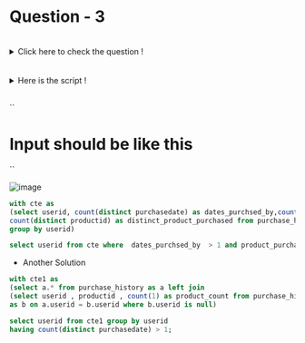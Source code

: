 # Question - 3
 
</details>
<br>
<details>
  <summary>Click here to check the question !</summary>
<br>
write a query to print total rides and profit rides for each driver 
profit ride is when the end location of current ride is same as start location on next ride

</details>
<br>

</details>
<br>
<details>
  <summary>Here is the script !</summary>
<br>
  
``
 create table drivers(id varchar(10), start_time time, end_time time, start_loc varchar(10), end_loc varchar(10));
insert into drivers values('dri_1', '09:00', '09:30', 'a','b'),('dri_1', '09:30', '10:30', 'b','c'),('dri_1','11:00','11:30', 'd','e');
insert into drivers values('dri_1', '12:00', '12:30', 'f','g'),('dri_1', '13:30', '14:30', 'c','h');
insert into drivers values('dri_2', '12:15', '12:30', 'f','g'),('dri_2', '13:30', '14:30', 'c','h');
;``
  
  </details>
<br>

``
# Input should be like this
``

![image](https://user-images.githubusercontent.com/120908587/217745647-f4bdb17e-f3b4-4cac-a29b-cb033a852506.png)




```sql 
with cte as 
(select userid, count(distinct purchasedate) as dates_purchsed_by,count( productid) as product_purchased,
count(distinct productid) as distinct_product_purchased from purchase_history
group by userid)

select userid from cte where  dates_purchsed_by  > 1 and product_purchased = distinct_product_purchased
```


* Another Solution

```sql 
with cte1 as
(select a.* from purchase_history as a left join
(select userid , productid , count(1) as product_count from purchase_history group by userid , productid having count(1) > 1)
as b on a.userid = b.userid where b.userid is null) 

select userid from cte1 group by userid
having count(distinct purchasedate) > 1;
```
